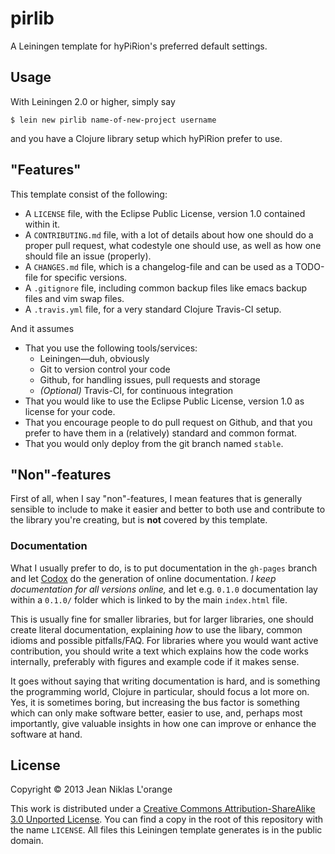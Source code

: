 # pirlib

A Leiningen template for hyPiRion's preferred default settings.

## Usage

With Leiningen 2.0 or higher, simply say

```shell
$ lein new pirlib name-of-new-project username
```

and you have a Clojure library setup which hyPiRion prefer to use.

## "Features"

This template consist of the following:

* A `LICENSE` file, with the Eclipse Public License, version 1.0 contained
  within it.
* A `CONTRIBUTING.md` file, with a lot of details about how one should do a
  proper pull request, what codestyle one should use, as well as how one should
  file an issue (properly).
* A `CHANGES.md` file, which is a changelog-file and can be used as a TODO-file
  for specific versions.
* A `.gitignore` file, including common backup files like emacs backup files and
  vim swap files.
* A `.travis.yml` file, for a very standard Clojure Travis-CI setup.

And it assumes

* That you use the following tools/services:
  * Leiningen—duh, obviously
  * Git to version control your code
  * Github, for handling issues, pull requests and storage
  * *(Optional)* Travis-CI, for continuous integration
* That you would like to use the Eclipse Public License, version 1.0 as license
  for your code.
* That you encourage people to do pull request on Github, and that you prefer to
  have them in a (relatively) standard and common format.
* That you would only deploy from the git branch named `stable`.

## "Non"-features

First of all, when I say "non"-features, I mean features that is generally
sensible to include to make it easier and better to both use and contribute to
the library you're creating, but is **not** covered by this template.

### Documentation

What I usually prefer to do, is to put documentation in the `gh-pages` branch
and let [Codox][] do the generation of online documentation. *I keep
documentation for all versions online,* and let e.g. `0.1.0` documentation lay
within a `0.1.0/` folder which is linked to by the main `index.html` file.

This is usually fine for smaller libraries, but for larger libraries, one should
create literal documentation, explaining *how* to use the libary, common idioms
and possible pitfalls/FAQ. For libraries where you would want active
contribution, you should write a text which explains how the code works
internally, preferably with figures and example code if it makes sense.

It goes without saying that writing documentation is hard, and is something the
programming world, Clojure in particular, should focus a lot more on. Yes, it is
sometimes boring, but increasing the bus factor is something which can only make
software better, easier to use, and, perhaps most importantly, give valuable
insights in how one can improve or enhance the software at hand.

[codox]: https://www.github.com/weavejester/codox "Codox, by Weavejester."

## License

Copyright © 2013 Jean Niklas L'orange

This work is distributed under a
[Creative Commons Attribution-ShareAlike 3.0 Unported License][license]. You can
find a copy in the root of this repository with the name `LICENSE`. All files
this Leiningen template generates is in the public domain.

[license]: http://creativecommons.org/licenses/by-sa/3.0/

